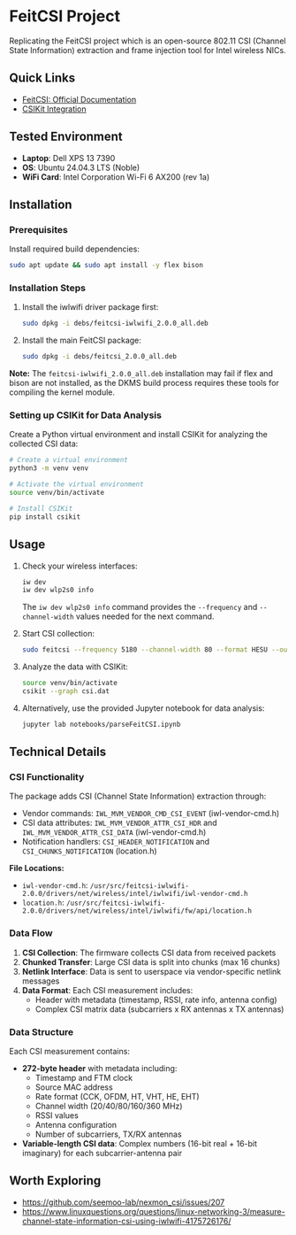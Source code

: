 # FeitCSI Project

Replicating the FeitCSI project which is an open-source 802.11 CSI (Channel State Information) extraction and frame injection tool for Intel wireless NICs.

## Quick Links
- [FeitCSI: Official Documentation](https://feitcsi.kuskosoft.com/)
- [CSIKit Integration](https://github.com/Gi-z/CSIKit)

## Tested Environment
- **Laptop**: Dell XPS 13 7390
- **OS**: Ubuntu 24.04.3 LTS (Noble)
- **WiFi Card**: Intel Corporation Wi-Fi 6 AX200 (rev 1a)

## Installation

### Prerequisites
Install required build dependencies:
```bash
sudo apt update && sudo apt install -y flex bison
```

### Installation Steps
1. Install the iwlwifi driver package first:
   ```bash
   sudo dpkg -i debs/feitcsi-iwlwifi_2.0.0_all.deb
   ```

2. Install the main FeitCSI package:
   ```bash
   sudo dpkg -i debs/feitcsi_2.0.0_all.deb
   ```

**Note:** The `feitcsi-iwlwifi_2.0.0_all.deb` installation may fail if flex and bison are not installed, as the DKMS build process requires these tools for compiling the kernel module.

### Setting up CSIKit for Data Analysis

Create a Python virtual environment and install CSIKit for analyzing the collected CSI data:

```bash
# Create a virtual environment
python3 -m venv venv

# Activate the virtual environment
source venv/bin/activate

# Install CSIKit
pip install csikit
```

## Usage

1. Check your wireless interfaces:
   ```bash
   iw dev
   iw dev wlp2s0 info
   ```
   The `iw dev wlp2s0 info` command provides the `--frequency` and `--channel-width` values needed for the next command.

2. Start CSI collection:
   ```bash
   sudo feitcsi --frequency 5180 --channel-width 80 --format HESU --output-file <name>.dat -v
   ```

3. Analyze the data with CSIKit:
   ```bash
   source venv/bin/activate
   csikit --graph csi.dat
   ```

4. Alternatively, use the provided Jupyter notebook for data analysis:
   ```bash
   jupyter lab notebooks/parseFeitCSI.ipynb
   ```

## Technical Details

### CSI Functionality
The package adds CSI (Channel State Information) extraction through:
- Vendor commands: `IWL_MVM_VENDOR_CMD_CSI_EVENT` (iwl-vendor-cmd.h)
- CSI data attributes: `IWL_MVM_VENDOR_ATTR_CSI_HDR` and `IWL_MVM_VENDOR_ATTR_CSI_DATA` (iwl-vendor-cmd.h)
- Notification handlers: `CSI_HEADER_NOTIFICATION` and `CSI_CHUNKS_NOTIFICATION` (location.h)

**File Locations:**
- `iwl-vendor-cmd.h`: `/usr/src/feitcsi-iwlwifi-2.0.0/drivers/net/wireless/intel/iwlwifi/iwl-vendor-cmd.h`
- `location.h`: `/usr/src/feitcsi-iwlwifi-2.0.0/drivers/net/wireless/intel/iwlwifi/fw/api/location.h`

### Data Flow
1. **CSI Collection**: The firmware collects CSI data from received packets
2. **Chunked Transfer**: Large CSI data is split into chunks (max 16 chunks)
3. **Netlink Interface**: Data is sent to userspace via vendor-specific netlink messages
4. **Data Format**: Each CSI measurement includes:
   - Header with metadata (timestamp, RSSI, rate info, antenna config)
   - Complex CSI matrix data (subcarriers x RX antennas x TX antennas)

### Data Structure
Each CSI measurement contains:
- **272-byte header** with metadata including:
  - Timestamp and FTM clock
  - Source MAC address
  - Rate format (CCK, OFDM, HT, VHT, HE, EHT)
  - Channel width (20/40/80/160/360 MHz)
  - RSSI values
  - Antenna configuration
  - Number of subcarriers, TX/RX antennas
- **Variable-length CSI data**: Complex numbers (16-bit real + 16-bit imaginary) for each subcarrier-antenna pair

## Worth Exploring

- https://github.com/seemoo-lab/nexmon_csi/issues/207
- https://www.linuxquestions.org/questions/linux-networking-3/measure-channel-state-information-csi-using-iwlwifi-4175726176/